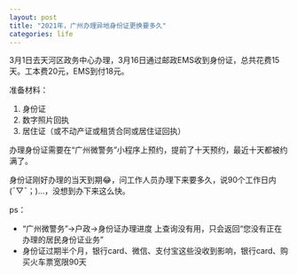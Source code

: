 ```yaml
---
layout: post
title: "2021年，广州办理异地身份证更换要多久"
categories: life
---
```


3月1日去天河区政务中心办理，3月16日通过邮政EMS收到身份证，总共花费15天。工本费20元，EMS到付18元。

准备材料：

1. 身份证
2. 数字照片回执
3. 居住证（或不动产证或租赁合同或居住证回执）

办理身份证需要在“广州微警务”小程序上预约，提前了十天预约，最近十天都被约满了。

身份证刚好办理的当天到期😂，问工作人员办理下来要多久，说90个工作日内(ˉ▽ˉ；)...，没想到办下来这么快。

ps：

- “广州微警务”->户政->身份证办理进度 上查询没有用，只会返回“您没有正在办理的居民身份证业务”
- 身份证过期半个月，银行card、微信、支付宝这些没收到影响，银行card、购买火车票宽限90天